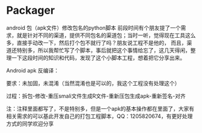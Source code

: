 # Packager
android 包（apk文件）修改包名的python脚本
前段时间有个朋友提了一个需求，就是针对不同的渠道，提供不同包名的渠道包；当时一听，觉得现在工具这么多，直接手动改一下，然后打个包不就行了吗？朋友说工程不是他的，
而且，渠道还特别多，所以我帮忙写了个脚本，事后就把这个事情给忘了，这几天得闲，整理一下这段时间的知识和代码，发现了这个小脚本工程，想着把它分享出来。

Android apk 反编译：


要求：未加固，未混淆（当然混淆也是可以的，我这个工程没有处理这个）


过程：拆包-修改-重压smali文件生成R文件-重新压包生成apk-重新签名-对齐


注：注释里面都写了，不是特别多，但是一个apk的基本操作都在里面了，大家有相关需求的可以基此开发自己的打包工程脚本，QQ：1205820674，有更好处理方式的同学欢迎分享
